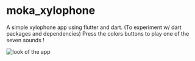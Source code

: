 # moka_xylophone

A simple xylophone app using flutter and dart. (To experiment w/ dart packages and dependencies)
Press the colors buttons to play one of the seven sounds !

![look of the app](https://scontent-cdt1-1.xx.fbcdn.net/v/t1.15752-9/109834306_597461521200136_7503601044231230302_n.png?_nc_cat=103&_nc_sid=b96e70&_nc_ohc=rJk0c89tfSAAX8yC6Ua&_nc_ht=scontent-cdt1-1.xx&oh=009a7c100dcf6e83f3bfea46b126b79c&oe=5F399242)
